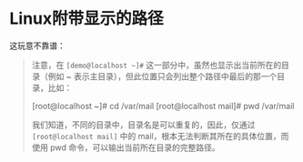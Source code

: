 # Linux附带显示的路径

这玩意不靠谱：

> 注意，在 `[demo@localhost ~]#` 这一部分中，虽然也显示出当前所在的目录（例如 ~ 表示主目录），但此位置只会列出整个路径中最后的那一个目录，比如：
>
> [root@localhost ~]# cd /var/mail
> [root@localhost mail]# pwd
> /var/mail
>
> 我们知道，不同的目录中，目录名是可以重复的，因此，仅通过 `[root@localhost mail]` 中的 mail，根本无法判断其所在的具体位置，而使用 pwd 命令，可以输出当前所在目录的完整路径。